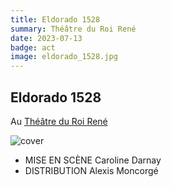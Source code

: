 ```yaml
---
title: Eldorado 1528
summary: Théâtre du Roi René
date: 2023-07-13
badge: act
image: eldorado_1528.jpg
---
```


## Eldorado 1528

Au [Théâtre du Roi René](https://theatreduroirene.com/programmation/2023-eldorado-1528/)

![cover](/static/images/act/eldorado_1528.jpg)


* MISE EN SCÈNE Caroline Darnay
* DISTRIBUTION Alexis Moncorgé
